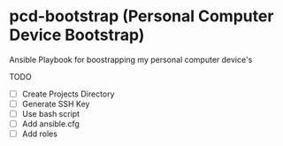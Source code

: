 # pcd-bootstrap (Personal Computer Device Bootstrap)
Ansible Playbook for boostrapping my personal computer device's


TODO
- [ ] Create Projects Directory
- [ ] Generate SSH Key
- [ ] Use bash script
- [ ] Add ansible.cfg
- [ ] Add roles

